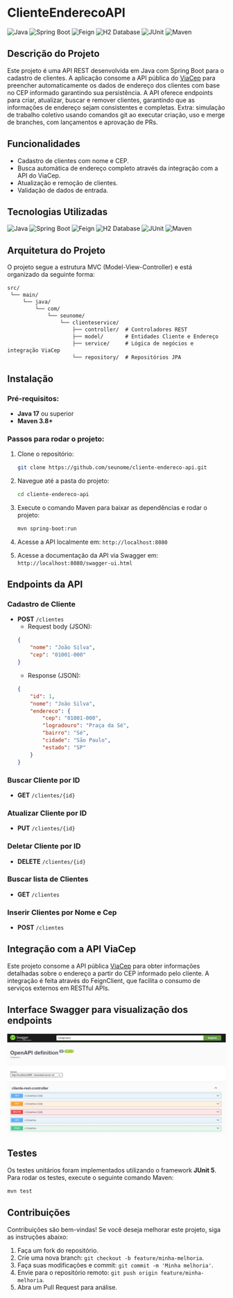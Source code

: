 # ClienteEnderecoAPI

![Java](https://img.shields.io/badge/Java-ED8B00?style=for-the-badge&logo=java&logoColor=white)
![Spring Boot](https://img.shields.io/badge/Spring_Boot-6DB33F?style=for-the-badge&logo=spring-boot&logoColor=white)
![Feign](https://img.shields.io/badge/Feign-007396?style=for-the-badge&logo=feign&logoColor=white)
![H2 Database](https://img.shields.io/badge/H2-003B57?style=for-the-badge&logo=h2&logoColor=white)
![JUnit](https://img.shields.io/badge/JUnit5-25A162?style=for-the-badge&logo=junit5&logoColor=white)
![Maven](https://img.shields.io/badge/Maven-C71A36?style=for-the-badge&logo=apache-maven&logoColor=white)

## Descrição do Projeto
Este projeto é uma API REST desenvolvida em Java com Spring Boot para o cadastro de clientes. A aplicação consome a API pública do [ViaCep](https://viacep.com.br) para preencher automaticamente os dados de endereço dos clientes com base no CEP informado garantindo sua persistência. A API oferece endpoints para criar, atualizar, buscar e remover clientes, garantindo que as informações de endereço sejam consistentes e completas. Extra: simulação de trabalho coletivo usando comandos git ao executar criação, uso e merge de branches, com lançamentos e aprovação de PRs.

## Funcionalidades
- Cadastro de clientes com nome e CEP.
- Busca automática de endereço completo através da integração com a API do ViaCep.
- Atualização e remoção de clientes.
- Validação de dados de entrada.

## Tecnologias Utilizadas
![Java](https://img.shields.io/badge/Java-ED8B00?style=for-the-badge&logo=java&logoColor=white)
![Spring Boot](https://img.shields.io/badge/Spring_Boot-6DB33F?style=for-the-badge&logo=spring-boot&logoColor=white)
![Feign](https://img.shields.io/badge/Feign-007396?style=for-the-badge&logo=feign&logoColor=white)
![H2 Database](https://img.shields.io/badge/H2-003B57?style=for-the-badge&logo=h2&logoColor=white)
![JUnit](https://img.shields.io/badge/JUnit5-25A162?style=for-the-badge&logo=junit5&logoColor=white)
![Maven](https://img.shields.io/badge/Maven-C71A36?style=for-the-badge&logo=apache-maven&logoColor=white)


## Arquitetura do Projeto
O projeto segue a estrutura MVC (Model-View-Controller) e está organizado da seguinte forma:

```
src/
 └── main/
     └── java/
         └── com/
             └── seunome/
                 └── clienteservice/
                     ├── controller/  # Controladores REST
                     ├── model/       # Entidades Cliente e Endereço
                     ├── service/     # Lógica de negócios e integração ViaCep
                     └── repository/  # Repositórios JPA

```

## Instalação

### Pré-requisitos:
- **Java 17** ou superior
- **Maven 3.8+**

### Passos para rodar o projeto:
1. Clone o repositório:
    ```bash
    git clone https://github.com/seunome/cliente-endereco-api.git
    ```
2. Navegue até a pasta do projeto:
    ```bash
    cd cliente-endereco-api
    ```
3. Execute o comando Maven para baixar as dependências e rodar o projeto:
    ```bash
    mvn spring-boot:run
    ```
4. Acesse a API localmente em: `http://localhost:8080`
    
   
5. Acesse a documentação da API via Swagger em: `http://localhost:8080/swagger-ui.html`

## Endpoints da API

### Cadastro de Cliente
- **POST** `/clientes`
    - Request body (JSON):
    ```json
    {
        "nome": "João Silva",
        "cep": "01001-000"
    }
    ```
    - Response (JSON):
    ```json
    {
        "id": 1,
        "nome": "João Silva",
        "endereco": {
            "cep": "01001-000",
            "logradouro": "Praça da Sé",
            "bairro": "Sé",
            "cidade": "São Paulo",
            "estado": "SP"
        }
    }
    ```

### Buscar Cliente por ID
- **GET** `/clientes/{id}`

### Atualizar Cliente por ID
- **PUT** `/clientes/{id}`

### Deletar Cliente por ID
- **DELETE** `/clientes/{id}`

### Buscar lista de Clientes
- **GET** `/clientes`

### Inserir Clientes por Nome e Cep
- **POST** `/clientes`

## Integração com a API ViaCep
Este projeto consome a API pública [ViaCep](https://viacep.com.br) para obter informações detalhadas sobre o endereço a partir do CEP informado pelo cliente. A integração é feita através do FeignClient, que facilita o consumo de serviços externos em RESTful APIs.

## Interface Swagger para visualização dos endpoints
![Interface no Swagger para visualizar os endpoints](media/Swagger.JPG)

## Testes
Os testes unitários foram implementados utilizando o framework **JUnit 5**. Para rodar os testes, execute o seguinte comando Maven:
```bash
mvn test
```

## Contribuições
Contribuições são bem-vindas! Se você deseja melhorar este projeto, siga as instruções abaixo:
1. Faça um fork do repositório.
2. Crie uma nova branch: `git checkout -b feature/minha-melhoria`.
3. Faça suas modificações e commit: `git commit -m 'Minha melhoria'`.
4. Envie para o repositório remoto: `git push origin feature/minha-melhoria`.
5. Abra um Pull Request para análise.


